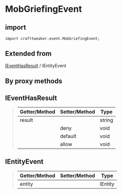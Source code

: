 # MobGriefingEvent

## import
`import crafttweaker.event.MobGriefingEvent;`

## Extended from
[IEventHasResult](/CraftTweaker/Vanilla/Events/IEventHasResult.md) / IEntityEvent

## By proxy methods

## IEventHasResult
> | Getter/Method   | Setter/Method     | Type                  |
> |-----------------|-------------------|-----------------------|
> | result          |                   | string                |
> |                 | deny              | void                  |
> |                 | default           | void                  |
> |                 | allow             | void                  |

## IEntityEvent
> | Getter/Method   | Setter/Method     | Type                  |
> |-----------------|-------------------|-----------------------|
> | entity          |                   | IEntity               |